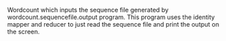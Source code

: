 Wordcount which inputs the sequence file generated by wordcount.sequencefile.output program.
This program uses the identity mapper and reducer to just read the sequence file and print the output on the screen.
